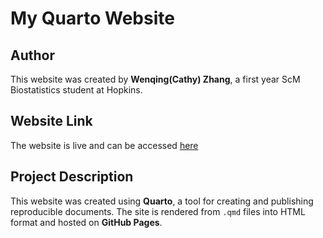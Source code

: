 # My Quarto Website

## Author
This website was created by **Wenqing(Cathy) Zhang**, a first year ScM Biostatistics student at Hopkins.  

## Website Link
The website is live and can be accessed [here](https://cathyzzzhang.github.io/biostat777-intro-Wenqing-Zhang/)

## Project Description
This website was created using **Quarto**, a tool for creating and publishing reproducible documents. The site is rendered from `.qmd` files into HTML format and hosted on **GitHub Pages**. 
